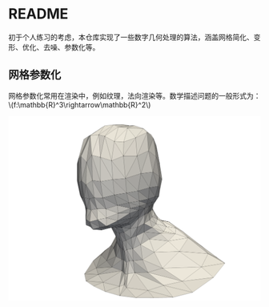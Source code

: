 # README

初于个人练习的考虑，本仓库实现了一些数字几何处理的算法，涵盖网格简化、变形、优化、去噪、参数化等。

## 网格参数化

网格参数化常用在渲染中，例如纹理，法向渲染等。数学描述问题的一般形式为：\\(f:\mathbb{R}^3\rightarrow\mathbb{R}^2\\)

<img src="./img/head.obj.png" alt="head.obj" style="zoom:50%;" />

